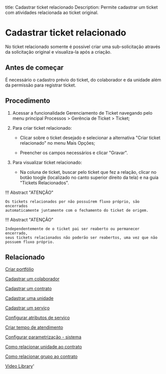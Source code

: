 title: Cadastrar ticket relacionado
Description: Permite cadastrar um ticket com atividades relacionada ao ticket original.
# Cadastrar ticket relacionado

No ticket relacionado somente é possível criar uma sub-solicitação através da solicitação original e visualiza-la após a criação.

Antes de começar
----------------

É necessário o cadastro prévio do ticket, do colaborador e da unidade além da
permissão para registrar ticket.

Procedimento
------------

1.  Acessar a funcionalidade Gerenciamento de Ticket navegando pelo menu
    principal Processos \> Gerência de Ticket \> Ticket;

2.  Para criar ticket relacionado:

    -   Clicar sobre o ticket desejado e selecionar a alternativa "Criar
        ticket relacionado" no menu Mais Opções;

    -   Preencher os campos necessários e clicar "Gravar".

3.  Para visualizar ticket relacionado:

    -   Na coluna de ticket, buscar pelo ticket que fez a relação, clicar no botão toogle (localizado no canto superior direito da tela) e na guia "Tickets Relacionados".


!!! Abstract "ATENÇÃO"

    Os tickets relacionados por não possuírem fluxo próprio, são encerrados
    automaticamente juntamente com o fechamento do ticket de origem.

!!! Abstract "ATENÇÃO"

    Independentemente de o ticket pai ser reaberto ou permanecer encerrado,
    seus tickets relacionados não poderão ser reabertos, uma vez que não
    possuem fluxo próprio.

Relacionado
-----------

[Criar portfólio](/pt-br/citsmart-platform-9/processes/portfolio-and-catalog/use/create-the-portfolio.html)

[Cadastrar um colaborador](/pt-br/citsmart-platform-9/initial-settings/access-settings/user/register-employee.html)

[Cadastrar um contrato](/pt-br/citsmart-platform-9/additional-features/contract-management/use/register-contract.html)

[Cadastrar uma unidade](/pt-br/citsmart-platform-9/platform-administration/region-and-language/register-unit.html)

[Cadastrar um serviço](/pt-br/citsmart-platform-9/processes/portfolio-and-catalog/use/register-a-service.html)

[Configurar atributos de serviço](/pt-br/citsmart-platform-9/processes/portfolio-and-catalog/use/configure-services-attributes.html)

[Criar tempo de atendimento](/pt-br/citsmart-platform-9/processes/service-level/use/create-time-attendance.html)

[Configurar parametrização - sistema](/pt-br/citsmart-platform-9/platform-administration/parameters-list/configure-parametrization-system.html)

[Como relacionar unidade ao contrato](/pt-br/citsmart-platform-9/processes/tickets/configuration/relate-unit-to-contract.html)

[Como relacionar grupo ao contrato](/pt-br/citsmart-platform-9/processes/tickets/configuration/relate-group-to-contract.html)

<i class='fa fa-youtube-play  fa-2x' style='color:#97ce17;vertical-align: middle;'> </i> [Video Library](https://www.youtube.com/playlist?list=PLB5qK2uzf2ROn4Xs6UdH84Ujzta2iJ6Ei)'

<!-- !!! tip "About"

    <b>Product/Version:</b> CITSmart | 9.00 &nbsp;&nbsp;
    <b>Updated:</b>01/17/2021 – Larissa Lourenço
